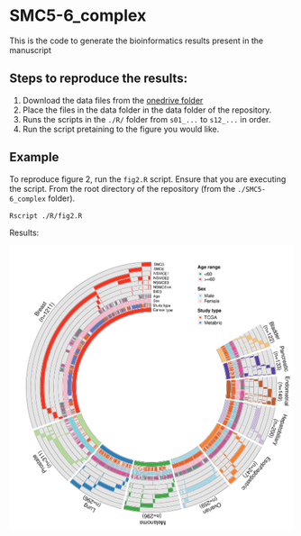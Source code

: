 # SMC5-6_complex

This is the code to generate the bioinformatics results present in the manuscript

## Steps to reproduce the results:

1. Download the data files from the [onedrive folder](https://uottawa-my.sharepoint.com/personal/amer_uottawa_ca/_layouts/15/onedrive.aspx?id=%2Fpersonal%2Famer%5Fuottawa%5Fca%2FDocuments%2FProjects%2FSMC5%2D6%2Fmanuscript&ga=1)
2. Place the files in the data folder in the data folder of the repository.
3. Runs the scripts in the `./R/` folder from `s01_...` to `s12_...` in order. 
4. Run the script pretaining to the figure you would like.

## Example

To reproduce figure 2, run the `fig2.R` script. Ensure that you are executing the script.
From the root directory of the repository (from the `./SMC5-6_complex` folder).

```
Rscript ./R/fig2.R
```

Results:

![](readme-img.png)
